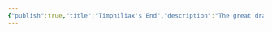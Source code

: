 ```yaml
---
{"publish":true,"title":"Timphiliax's End","description":"The great dragon Timphiliax is slain by the human Barbanus the Slayer. With his dying breath, Timphiliax poisons the Verdant Dragonfields, which becomes known as the Forsaken Expanse.This event sparks the hostilities that leads to the Generations' War between humans and elves.","tags":["timeline"],"cssclasses":""}
---
```



